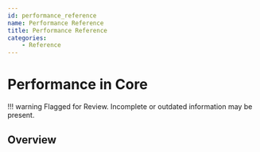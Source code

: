 ```yaml
---
id: performance_reference
name: Performance Reference
title: Performance Reference
categories:
    - Reference
---
```


# Performance in Core

!!! warning
    Flagged for Review.
    Incomplete or outdated information may be present.

## Overview
